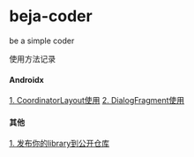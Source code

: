 # beja-coder
be a simple coder


使用方法记录
#### Androidx
[1. CoordinatorLayout使用](https://github.com/edmond-biguys/beja-coder/blob/main/androidx/CoordinatorLayout.md)
[2. DialogFragment使用](https://github.com/edmond-biguys/beja-coder/blob/main/androidx/DialogFragment.md)


#### 其他
[1. 发布你的library到公开仓库](https://github.com/edmond-biguys/beja-coder/blob/main/pushlish-your-library.md)
